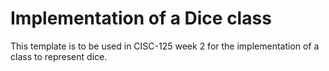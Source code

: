 # Implementation of a Dice class

This template is to be used in CISC-125 week 2 for the implementation of a
class to represent dice.
